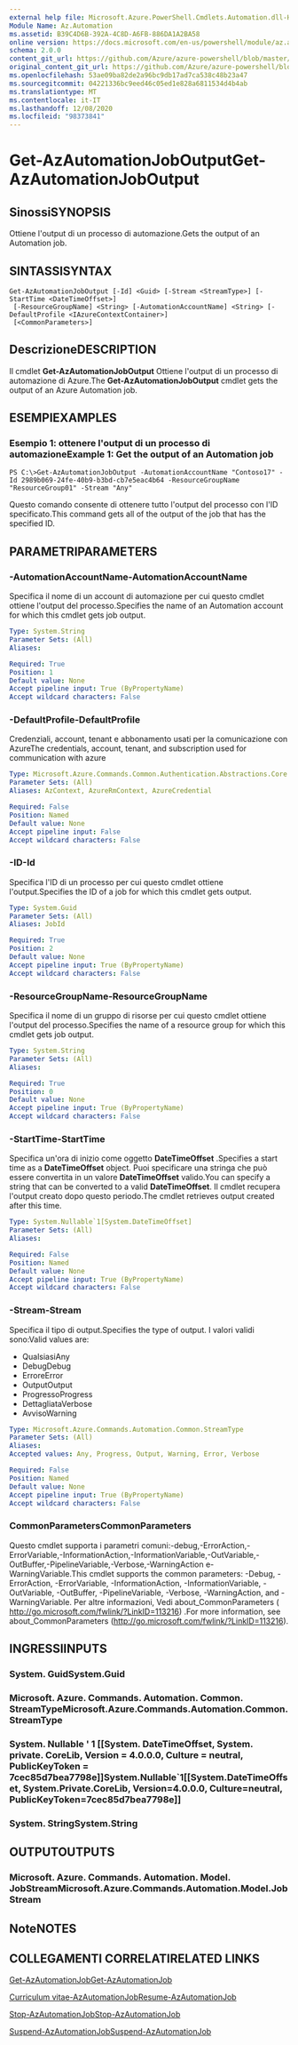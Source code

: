 ```yaml
---
external help file: Microsoft.Azure.PowerShell.Cmdlets.Automation.dll-Help.xml
Module Name: Az.Automation
ms.assetid: B39C4D6B-392A-4C8D-A6FB-886DA1A2BA58
online version: https://docs.microsoft.com/en-us/powershell/module/az.automation/get-azautomationjoboutput
schema: 2.0.0
content_git_url: https://github.com/Azure/azure-powershell/blob/master/src/Automation/Automation/help/Get-AzAutomationJobOutput.md
original_content_git_url: https://github.com/Azure/azure-powershell/blob/master/src/Automation/Automation/help/Get-AzAutomationJobOutput.md
ms.openlocfilehash: 53ae09ba82de2a96bc9db17ad7ca538c48b23a47
ms.sourcegitcommit: 04221336bc9eed46c05ed1e828a6811534d4b4ab
ms.translationtype: MT
ms.contentlocale: it-IT
ms.lasthandoff: 12/08/2020
ms.locfileid: "98373841"
---
```

# <span data-ttu-id="73b5a-101">Get-AzAutomationJobOutput</span><span class="sxs-lookup"><span data-stu-id="73b5a-101">Get-AzAutomationJobOutput</span></span>

## <span data-ttu-id="73b5a-102">Sinossi</span><span class="sxs-lookup"><span data-stu-id="73b5a-102">SYNOPSIS</span></span>
<span data-ttu-id="73b5a-103">Ottiene l'output di un processo di automazione.</span><span class="sxs-lookup"><span data-stu-id="73b5a-103">Gets the output of an Automation job.</span></span>

## <span data-ttu-id="73b5a-104">SINTASSI</span><span class="sxs-lookup"><span data-stu-id="73b5a-104">SYNTAX</span></span>

```
Get-AzAutomationJobOutput [-Id] <Guid> [-Stream <StreamType>] [-StartTime <DateTimeOffset>]
 [-ResourceGroupName] <String> [-AutomationAccountName] <String> [-DefaultProfile <IAzureContextContainer>]
 [<CommonParameters>]
```

## <span data-ttu-id="73b5a-105">Descrizione</span><span class="sxs-lookup"><span data-stu-id="73b5a-105">DESCRIPTION</span></span>
<span data-ttu-id="73b5a-106">Il cmdlet **Get-AzAutomationJobOutput** Ottiene l'output di un processo di automazione di Azure.</span><span class="sxs-lookup"><span data-stu-id="73b5a-106">The **Get-AzAutomationJobOutput** cmdlet gets the output of an Azure Automation job.</span></span>

## <span data-ttu-id="73b5a-107">ESEMPI</span><span class="sxs-lookup"><span data-stu-id="73b5a-107">EXAMPLES</span></span>

### <span data-ttu-id="73b5a-108">Esempio 1: ottenere l'output di un processo di automazione</span><span class="sxs-lookup"><span data-stu-id="73b5a-108">Example 1: Get the output of an Automation job</span></span>
```
PS C:\>Get-AzAutomationJobOutput -AutomationAccountName "Contoso17" -Id 2989b069-24fe-40b9-b3bd-cb7e5eac4b64 -ResourceGroupName "ResourceGroup01" -Stream "Any"
```

<span data-ttu-id="73b5a-109">Questo comando consente di ottenere tutto l'output del processo con l'ID specificato.</span><span class="sxs-lookup"><span data-stu-id="73b5a-109">This command gets all of the output of the job that has the specified ID.</span></span>

## <span data-ttu-id="73b5a-110">PARAMETRI</span><span class="sxs-lookup"><span data-stu-id="73b5a-110">PARAMETERS</span></span>

### <span data-ttu-id="73b5a-111">-AutomationAccountName</span><span class="sxs-lookup"><span data-stu-id="73b5a-111">-AutomationAccountName</span></span>
<span data-ttu-id="73b5a-112">Specifica il nome di un account di automazione per cui questo cmdlet ottiene l'output del processo.</span><span class="sxs-lookup"><span data-stu-id="73b5a-112">Specifies the name of an Automation account for which this cmdlet gets job output.</span></span>

```yaml
Type: System.String
Parameter Sets: (All)
Aliases:

Required: True
Position: 1
Default value: None
Accept pipeline input: True (ByPropertyName)
Accept wildcard characters: False
```

### <span data-ttu-id="73b5a-113">-DefaultProfile</span><span class="sxs-lookup"><span data-stu-id="73b5a-113">-DefaultProfile</span></span>
<span data-ttu-id="73b5a-114">Credenziali, account, tenant e abbonamento usati per la comunicazione con Azure</span><span class="sxs-lookup"><span data-stu-id="73b5a-114">The credentials, account, tenant, and subscription used for communication with azure</span></span>

```yaml
Type: Microsoft.Azure.Commands.Common.Authentication.Abstractions.Core.IAzureContextContainer
Parameter Sets: (All)
Aliases: AzContext, AzureRmContext, AzureCredential

Required: False
Position: Named
Default value: None
Accept pipeline input: False
Accept wildcard characters: False
```

### <span data-ttu-id="73b5a-115">-ID</span><span class="sxs-lookup"><span data-stu-id="73b5a-115">-Id</span></span>
<span data-ttu-id="73b5a-116">Specifica l'ID di un processo per cui questo cmdlet ottiene l'output.</span><span class="sxs-lookup"><span data-stu-id="73b5a-116">Specifies the ID of a job for which this cmdlet gets output.</span></span>

```yaml
Type: System.Guid
Parameter Sets: (All)
Aliases: JobId

Required: True
Position: 2
Default value: None
Accept pipeline input: True (ByPropertyName)
Accept wildcard characters: False
```

### <span data-ttu-id="73b5a-117">-ResourceGroupName</span><span class="sxs-lookup"><span data-stu-id="73b5a-117">-ResourceGroupName</span></span>
<span data-ttu-id="73b5a-118">Specifica il nome di un gruppo di risorse per cui questo cmdlet ottiene l'output del processo.</span><span class="sxs-lookup"><span data-stu-id="73b5a-118">Specifies the name of a resource group for which this cmdlet gets job output.</span></span>

```yaml
Type: System.String
Parameter Sets: (All)
Aliases:

Required: True
Position: 0
Default value: None
Accept pipeline input: True (ByPropertyName)
Accept wildcard characters: False
```

### <span data-ttu-id="73b5a-119">-StartTime</span><span class="sxs-lookup"><span data-stu-id="73b5a-119">-StartTime</span></span>
<span data-ttu-id="73b5a-120">Specifica un'ora di inizio come oggetto **DateTimeOffset** .</span><span class="sxs-lookup"><span data-stu-id="73b5a-120">Specifies a start time as a **DateTimeOffset** object.</span></span>
<span data-ttu-id="73b5a-121">Puoi specificare una stringa che può essere convertita in un valore **DateTimeOffset** valido.</span><span class="sxs-lookup"><span data-stu-id="73b5a-121">You can specify a string that can be converted to a valid **DateTimeOffset**.</span></span>
<span data-ttu-id="73b5a-122">Il cmdlet recupera l'output creato dopo questo periodo.</span><span class="sxs-lookup"><span data-stu-id="73b5a-122">The cmdlet retrieves output created after this time.</span></span>

```yaml
Type: System.Nullable`1[System.DateTimeOffset]
Parameter Sets: (All)
Aliases:

Required: False
Position: Named
Default value: None
Accept pipeline input: True (ByPropertyName)
Accept wildcard characters: False
```

### <span data-ttu-id="73b5a-123">-Stream</span><span class="sxs-lookup"><span data-stu-id="73b5a-123">-Stream</span></span>
<span data-ttu-id="73b5a-124">Specifica il tipo di output.</span><span class="sxs-lookup"><span data-stu-id="73b5a-124">Specifies the type of output.</span></span>
<span data-ttu-id="73b5a-125">I valori validi sono:</span><span class="sxs-lookup"><span data-stu-id="73b5a-125">Valid values are:</span></span> 
- <span data-ttu-id="73b5a-126">Qualsiasi</span><span class="sxs-lookup"><span data-stu-id="73b5a-126">Any</span></span>
- <span data-ttu-id="73b5a-127">Debug</span><span class="sxs-lookup"><span data-stu-id="73b5a-127">Debug</span></span>
- <span data-ttu-id="73b5a-128">Errore</span><span class="sxs-lookup"><span data-stu-id="73b5a-128">Error</span></span>
- <span data-ttu-id="73b5a-129">Output</span><span class="sxs-lookup"><span data-stu-id="73b5a-129">Output</span></span>
- <span data-ttu-id="73b5a-130">Progresso</span><span class="sxs-lookup"><span data-stu-id="73b5a-130">Progress</span></span>
- <span data-ttu-id="73b5a-131">Dettagliata</span><span class="sxs-lookup"><span data-stu-id="73b5a-131">Verbose</span></span>
- <span data-ttu-id="73b5a-132">Avviso</span><span class="sxs-lookup"><span data-stu-id="73b5a-132">Warning</span></span>

```yaml
Type: Microsoft.Azure.Commands.Automation.Common.StreamType
Parameter Sets: (All)
Aliases:
Accepted values: Any, Progress, Output, Warning, Error, Verbose

Required: False
Position: Named
Default value: None
Accept pipeline input: True (ByPropertyName)
Accept wildcard characters: False
```

### <span data-ttu-id="73b5a-133">CommonParameters</span><span class="sxs-lookup"><span data-stu-id="73b5a-133">CommonParameters</span></span>
<span data-ttu-id="73b5a-134">Questo cmdlet supporta i parametri comuni:-debug,-ErrorAction,-ErrorVariable,-InformationAction,-InformationVariable,-OutVariable,-OutBuffer,-PipelineVariable,-Verbose,-WarningAction e-WarningVariable.</span><span class="sxs-lookup"><span data-stu-id="73b5a-134">This cmdlet supports the common parameters: -Debug, -ErrorAction, -ErrorVariable, -InformationAction, -InformationVariable, -OutVariable, -OutBuffer, -PipelineVariable, -Verbose, -WarningAction, and -WarningVariable.</span></span> <span data-ttu-id="73b5a-135">Per altre informazioni, Vedi about_CommonParameters ( http://go.microsoft.com/fwlink/?LinkID=113216) .</span><span class="sxs-lookup"><span data-stu-id="73b5a-135">For more information, see about_CommonParameters (http://go.microsoft.com/fwlink/?LinkID=113216).</span></span>

## <span data-ttu-id="73b5a-136">INGRESSI</span><span class="sxs-lookup"><span data-stu-id="73b5a-136">INPUTS</span></span>

### <span data-ttu-id="73b5a-137">System. Guid</span><span class="sxs-lookup"><span data-stu-id="73b5a-137">System.Guid</span></span>

### <span data-ttu-id="73b5a-138">Microsoft. Azure. Commands. Automation. Common. StreamType</span><span class="sxs-lookup"><span data-stu-id="73b5a-138">Microsoft.Azure.Commands.Automation.Common.StreamType</span></span>

### <span data-ttu-id="73b5a-139">System. Nullable ' 1 [[System. DateTimeOffset, System. private. CoreLib, Version = 4.0.0.0, Culture = neutral, PublicKeyToken = 7cec85d7bea7798e]]</span><span class="sxs-lookup"><span data-stu-id="73b5a-139">System.Nullable\`1[[System.DateTimeOffset, System.Private.CoreLib, Version=4.0.0.0, Culture=neutral, PublicKeyToken=7cec85d7bea7798e]]</span></span>

### <span data-ttu-id="73b5a-140">System. String</span><span class="sxs-lookup"><span data-stu-id="73b5a-140">System.String</span></span>

## <span data-ttu-id="73b5a-141">OUTPUT</span><span class="sxs-lookup"><span data-stu-id="73b5a-141">OUTPUTS</span></span>

### <span data-ttu-id="73b5a-142">Microsoft. Azure. Commands. Automation. Model. JobStream</span><span class="sxs-lookup"><span data-stu-id="73b5a-142">Microsoft.Azure.Commands.Automation.Model.JobStream</span></span>

## <span data-ttu-id="73b5a-143">Note</span><span class="sxs-lookup"><span data-stu-id="73b5a-143">NOTES</span></span>

## <span data-ttu-id="73b5a-144">COLLEGAMENTI CORRELATI</span><span class="sxs-lookup"><span data-stu-id="73b5a-144">RELATED LINKS</span></span>

[<span data-ttu-id="73b5a-145">Get-AzAutomationJob</span><span class="sxs-lookup"><span data-stu-id="73b5a-145">Get-AzAutomationJob</span></span>](./Get-AzAutomationJob.md)

[<span data-ttu-id="73b5a-146">Curriculum vitae-AzAutomationJob</span><span class="sxs-lookup"><span data-stu-id="73b5a-146">Resume-AzAutomationJob</span></span>](./Resume-AzAutomationJob.md)

[<span data-ttu-id="73b5a-147">Stop-AzAutomationJob</span><span class="sxs-lookup"><span data-stu-id="73b5a-147">Stop-AzAutomationJob</span></span>](./Stop-AzAutomationJob.md)

[<span data-ttu-id="73b5a-148">Suspend-AzAutomationJob</span><span class="sxs-lookup"><span data-stu-id="73b5a-148">Suspend-AzAutomationJob</span></span>](./Suspend-AzAutomationJob.md)


